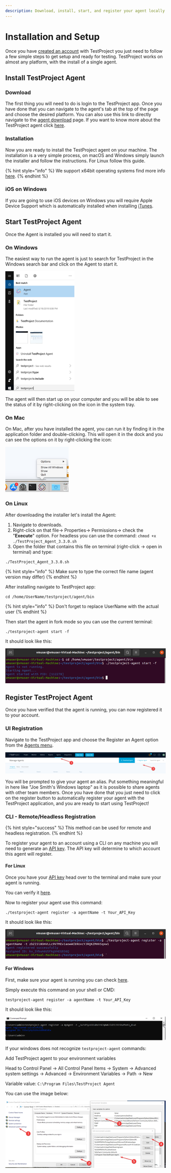 ```yaml
---
description: Download, install, start, and register your agent locally or remotely.
---
```


# Installation and Setup

Once you have [created an account](creating-an-account.md#registration) with TestProject you just need to follow a few simple steps to get setup and ready for testing. TestProject works on almost any platform, with the install of a single agent.

## Install TestProject Agent

### Download

The first thing you will need to do is login to the TestProject app. Once you have done that you can navigate to the agent's tab at the top of the page and choose the desired platform. You can also use this link to directly navigate to the [agent download](https://app.testproject.io/#/download) page. If you want to know more about the TestProject agent click [here](broken-reference).

### Installation

Now you are ready to install the TestProject agent on your machine. The installation is a very simple process, on macOS and Windows simply launch the installer and follow the instructions. For Linux follow this guide.

{% hint style="info" %}
We support x64bit operating systems find more info [here](../supported-environments.md#supported-agent-operating-systems-x64-only).
{% endhint %}

### iOS on Windows

If you are going to use iOS devices on Windows you will require Apple Device Support which is automatically installed when installing [iTunes](https://support.apple.com/downloads/itunes).

## Start TestProject Agent

Once the Agent is installed you will need to start it.

### On Windows

The easiest way to run the agent is just to search for TestProject in the Windows search bar and click on the Agent to start it.

![TestProject Agent on Windows](<../.gitbook/assets/image (451).png>)

The agent will then start up on your computer and you will be able to see the status of it by right-clicking on the icon in the system tray.

### On Mac

On Mac, after you have installed the agent, you can run it by finding it in the application folder and double-clicking. This will open it in the dock and you can see the options on it by right-clicking the icon:

![TestProject Agent on Mac](<../.gitbook/assets/image (456).png>)

### On Linux

After downloading the installer let's install the Agent:

1. &#x20;Navigate to downloads.
2. Right-click on that file-> Properties-> Permissions-> check the "**Execute**" option. For headless you can use the command: `chmod +x ./TestProject_Agent_3.3.0.sh`
3. Open the folder that contains this file on terminal (right-click -> open in terminal) and type:

```
./TestProject_Agent_3.3.0.sh
```

{% hint style="info" %}
Make sure to type the correct file name (agent version may differ)
{% endhint %}

After installing navigate to TestProject app:

```
cd /home/UserName/testproject/agent/bin
```

{% hint style="info" %}
Don't forget to replace UserName with the actual user
{% endhint %}

Then start the agent in fork mode so you can use the current terminal:

```
./testproject-agent start -f
```

It should look like this:

![TestProject Agent on Linux terminal](../.gitbook/assets/Picture1.png)

## Register TestProject Agent

Once you have verified that the agent is running, you can now registered it to your account.

### UI Registration

Navigate to the TestProject app and choose the Register an Agent option from the [Agents menu](https://app.testproject.io/#/agents).

![Registering the Agent from TestProject app](../.gitbook/assets/Picture2.png)

You will be prompted to give your agent an alias. Put something meaningful in here like "Joe Smith's Windows laptop" as it is possible to share agents with other team members. Once you have done that you just need to click on the register button to automatically register your agent with the TestProject application, and you are ready to start using TestProject!

### CLI - Remote/Headless Registration

{% hint style="success" %}
This method can be used for remote and headless registration.
{% endhint %}

To register your agent to an account using a CLI on any machine you will need to generate an [API key](https://app.testproject.io/#/integrations/api). The API key will determine to which account this agent will register.

#### For Linux

Once you have your [API key](https://app.testproject.io/#/integrations/api) head over to the terminal and make sure your agent is running.

You can verify it [here](installation-and-setup.md#on-linux).

Now to register your agent use this command:

```
./testproject-agent register -a agentName -t Your_API_Key
```

It should look like this:

![Registering the Agent on Linux terminal](../.gitbook/assets/Picture3.png)

#### For Windows

First, make sure your agent is running you can check [here](installation-and-setup.md#on-windows).

Simply execute this command on your shell or CMD:

```
testproject-agent register -a agentName -t Your_API_Key
```

It should look like this:

![Registering the Agent on Windows CMD](<../.gitbook/assets/image (457).png>)

If your windows does not recognize `testproject-agent` commands:

Add TestProject agent to your environment variables

Head to Control Panel -> All Control Panel Items -> System -> Advanced system settings -> Advanced -> Environment Variables -> Path -> New

Variable value: `C:\Program Files\TestProject Agent`

You can use the image below:

![Adding TestProject to the environment variables ](../.gitbook/assets/Picture4.png)
